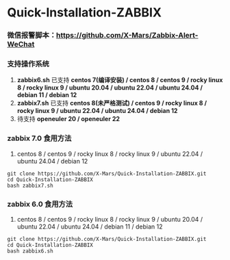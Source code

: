 # Quick-Installation-ZABBIX

### 微信报警脚本：https://github.com/X-Mars/Zabbix-Alert-WeChat

### 支持操作系统
1. **zabbix6.sh** 已支持 **centos 7(编译安装) / centos 8 / centos 9 / rocky linux 8 / rocky linux 9 / ubuntu 20.04 / ubuntu 22.04 / ubuntu 24.04 / debian 11 / debian 12**
2. **zabbix7.sh** 已支持 **centos 8(未严格测试) / centos 9 / rocky linux 8 / rocky linux 9 / ubuntu 22.04 / ubuntu 24.04 / debian 12**
3. 待支持 **openeuler 20 / openeuler 22**

### zabbix 7.0 食用方法
1. centos 8 / centos 9 / rocky linux 8 / rocky linux 9 / ubuntu 22.04 / ubuntu 24.04 / debian 12
```shell
git clone https://github.com/X-Mars/Quick-Installation-ZABBIX.git
cd Quick-Installation-ZABBIX
bash zabbix7.sh
```

### zabbix 6.0 食用方法
1. centos 8 / centos 9 / rocky linux 8 / rocky linux 9 / ubuntu 20.04 / ubuntu 22.04 / ubuntu 24.04 / debian 11 / debian 12
```shell
git clone https://github.com/X-Mars/Quick-Installation-ZABBIX.git
cd Quick-Installation-ZABBIX
bash zabbix6.sh
```

